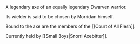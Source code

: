 A legendary axe of an equally legendary Dwarven warrior. 

Its wielder is said to be chosen by Morridan himself. 

Bound to the axe are the members of the [[Court of All Flesh]]. 

Currently held by [[Small Boys|Snorri Axebitter]]. 